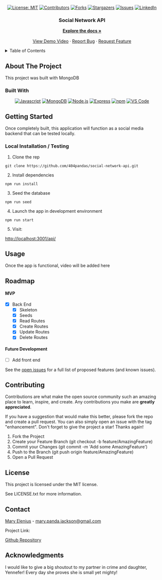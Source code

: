 <div align="center">

  <!-- Add badges using the following format: -->
  <!-- ![Name](urlToShieldHere)(urlToGithubHere) -->

[![License: MIT](https://img.shields.io/badge/License-MIT-yellow.svg)](https://opensource.org/licenses/MIT)
[![Contributors](https://img.shields.io/github/contributors/404pandas/social-network-api.svg?style=plastic&logo=appveyor)](https://github.com/404pandas/social-network-api/graphs/contributors)
[![Forks](https://img.shields.io/github/forks/404pandas/social-network-api.svg?style=plastic&logo=appveyor)](https://github.com/404pandas/social-network-api/network/members)
[![Stargazers](https://img.shields.io/github/stars/404pandas/social-network-api.svg?style=plastic&logo=appveyor)](https://github.com/404pandas/social-network-api/stargazers)
[![Issues](https://img.shields.io/github/issues/404pandas/social-network-api.svg?style=plastic&logo=appveyor)](https://github.com/404pandas/social-network-api/issues)
[![LinkedIn](https://img.shields.io/badge/-LinkedIn-black.svg?style=plastic&logo=appveyor&logo=linkedin&colorB=555)](https://linkedin.com/in/404pandas)

</div>

<!-- PROJECT LOGO -->

<div align="center">

  <h3 align="center">Social Network API</h3>

  <p align="center">
    <a href="https://github.com/404pandas/social-network-api"><strong>Explore the docs »</strong></a>
    <br />
    <br />
    <a href="https://github.com/404pandas/social-network-api">View Demo Video</a>
    ·
    <a href="https://github.com/404pandas/social-network-api/issues">Report Bug</a>
    ·
    <a href="https://github.com/404pandas/social-network-api/issues">Request Feature</a>

  </p>
</div>

<!-- TABLE OF CONTENTS -->
<details>
  <summary>Table of Contents</summary>
  <ol>
    <li>
      <a href="#about-the-project">About The Project</a>
      <ul>
        <li><a href="#built-with">Built With</a></li>
      </ul>
    </li>
    <li>
      <a href="#getting-started">Getting Started</a>
      <ul>
        <li><a href="#installation">Installation</a></li>
      </ul>
    </li>
    <li><a href="#usage">Usage</a></li>
    <li><a href="#roadmap">Roadmap</a></li>
    <li><a href="#contributing">Contributing</a></li>
    <li><a href="#license">License</a></li>
    <li><a href="#contact">Contact</a></li>
    <li><a href="#acknowledgments">Acknowledgments</a></li>
  </ol>
</details>

<!-- ABOUT THE PROJECT -->

## About The Project

<!-- Add screenshots using the following format: -->
<!-- ![Screenshot alt description](directPathOfScreenshots) -->

This project was built with MongoDB

### Built With

<div align="center">

[![Javascript](https://img.shields.io/badge/Language-JavaScript-ff0000?style=plastic&logo=JavaScript&logoWidth=10)](https://javascript.info/)
[![MongoDB](https://img.shields.io/badge/Database-MongoDB-80ff00?style=plastic&logo=MongoDB&logoWidth=10)](https://www.mongodb.com/home)
[![Node.js](https://img.shields.io/badge/Framework-Node.js-ff0000?style=plastic&logo=Node.js&logoWidth=10)](https://nodejs.org/en/)
[![Express](https://img.shields.io/badge/Framework-Express-80ff00?style=plastic&logo=Express&logoWidth=10)](https://expressjs.com/)
[![npm](https://img.shields.io/badge/Tools-npm-ff0000?style=plastic&logo=npm&logoWidth=10)](https://www.npmjs.com/)
[![VS Code](https://img.shields.io/badge/IDE-VSCode-ff0000?style=plastic&logo=VisualStudioCode&logoWidth=10)](https://code.visualstudio.com/docs)

</div>

<!-- GETTING STARTED -->

## Getting Started

Once completely built, this application will function as a social media backend that can be tested locally.

### Local Installation / Testing

1. Clone the rep

```
git clone https://github.com/404pandas/social-network-api.git
```

2. Install dependencies

```
npm run install
```

3. Seed the database

```
npm run seed
```

4. Launch the app in development environment

```
npm run start
```

5. Visit:

[http://localhost:3001/api/](http://localhost:3001/api/)

<!-- USAGE EXAMPLES -->

## Usage

Once the app is functional, video will be added here

<!-- ROADMAP -->

## Roadmap

#### MVP

- [x] Back End
  - [x] Skeleton
  - [x] Seeds
  - [x] Read Routes
  - [x] Create Routes
  - [x] Update Routes
  - [x] Delete Routes

#### Future Development

- [ ] Add front end

See the [open issues](https://github.com/404pandas/social-network-api/issues) for a full list of proposed features (and known issues).

<!-- CONTRIBUTING -->

## Contributing

Contributions are what make the open source community such an amazing place to learn, inspire, and create. Any contributions you make are **greatly appreciated**.

If you have a suggestion that would make this better, please fork the repo and create a pull request. You can also simply open an issue with the tag "enhancement".
Don't forget to give the project a star! Thanks again!

1. Fork the Project
2. Create your Feature Branch (git checkout -b feature/AmazingFeature)
3. Commit your Changes (git commit -m 'Add some AmazingFeature')
4. Push to the Branch (git push origin feature/AmazingFeature)
5. Open a Pull Request

<!-- LICENSE -->

## License

This project is licensed under the MIT license.

See LICENSE.txt for more information.

<!-- CONTACT -->

## Contact

[Mary Elenius](https://maryelenius.com/) - mary.panda.jackson@gmail.com

Project Link:

[Github Repository](https://github.com/404pandas/social-network-api)

<!-- ACKNOWLEDGMENTS -->

## Acknowledgments

I would like to give a big shoutout to my partner in crime and daughter, Yennefer! Every day she proves she is small yet mighty!
